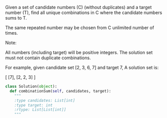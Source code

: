
Given a set of candidate numbers (C) (without duplicates) and a target number (T), find all unique combinations in C where the candidate numbers sums to T.


The same repeated number may be chosen from C unlimited number of times.


Note:

All numbers (including target) will be positive integers.
The solution set must not contain duplicate combinations.




For example, given candidate set [2, 3, 6, 7] and target 7,
A solution set is:

[
  [7],
  [2, 2, 3]
]




```python
class Solution(object):
  def combinationSum(self, candidates, target):
    """
    :type candidates: List[int]
    :type target: int
    :rtype: List[List[int]]
    """
```
